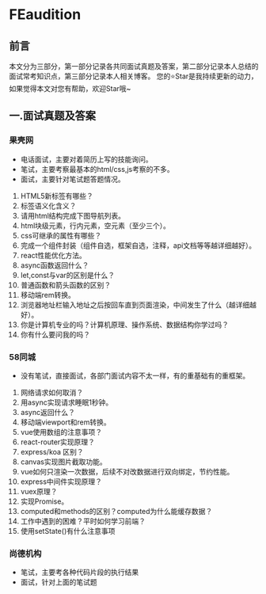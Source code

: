 # FEaudition
## 前言
本文分为三部分，第一部分记录各共同面试真题及答案，第二部分记录本人总结的面试常考知识点，第三部分记录本人相关博客。
您的:star:Star是我持续更新的动力，如果觉得本文对您有帮助，欢迎Star哦~
## 一.面试真题及答案
### 果壳网
* 电话面试，主要对着简历上写的技能询问。
* 笔试，主要考察最基本的html/css,js考察的不多。
* 面试，主要针对笔试题答题情况。
1. HTML5新标签有哪些？
2. 标签语义化含义？
3. 请用html结构完成下图导航列表。
4. html块级元素，行内元素，空元素（至少三个）。
5. css可继承的属性有哪些？
6. 完成一个组件封装（组件自选，框架自选，注释，api文档等等越详细越好）。
7. react性能优化方法。
8. async函数返回什么？
9. let,const与var的区别是什么？
10. 普通函数和箭头函数的区别？
11. 移动端rem转换。
12. 浏览器地址栏输入地址之后按回车直到页面渲染，中间发生了什么（越详细越好）。
13. 你是计算机专业的吗？计算机原理、操作系统、数据结构你学过吗？
14. 你有什么要问我的吗？
### 58同城
* 没有笔试，直接面试，各部门面试内容不太一样，有的重基础有的重框架。
1. 网络请求如何取消？
2. 用async实现请求睡眠1秒钟。
3. async返回什么？
4. 移动端viewport和rem转换。
5. vue使用数组的注意事项？
6. react-router实现原理？
7. express/koa 区别？
8. canvas实现图片截取功能。
9. vue如何只渲染一次数据，后续不对改数据进行双向绑定，节约性能。
10. express中间件实现原理？
11. vuex原理？
12. 实现Promise。
13. computed和methods的区别？computed为什么能缓存数据？
14. 工作中遇到的困难？平时如何学习前端？
15. 使用setState()有什么注意事项
### 尚德机构
* 笔试，主要考各种代码片段的执行结果
* 面试，针对上面的笔试题
